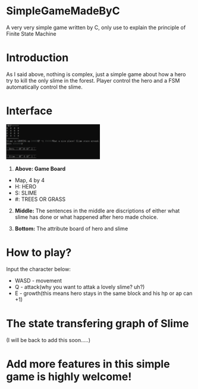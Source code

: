 # SimpleGameMadeByC
A very very simple game written by C, only use to explain the principle of Finite State Machine

# Introduction
As I said above, nothing is complex, just a simple game about how a hero try to kill the only slime in the forest.
Player control the hero and a FSM automatically control the slime.

# Interface
<img src="/img/interface.png" width="50%" height="50%">

1. **Above: Game Board**
  * Map, 4 by 4
  * H: HERO
  * S: SLIME
  * #: TREES OR GRASS

2. **Middle:** The sentences in the middle are discriptions of either what slime has done or what happened after hero made choice.

3. **Bottom:** The attribute board of hero and slime

# How to play?
Input the character below:
* WASD - movement
* Q - attack(why you want to attak a lovely slime? uh?)
* E - growth(this means hero stays in the same block and his hp or ap can +1)

# The state transfering graph of Slime
(I will be back to add this soon.....)

# Add more features in this simple game is highly welcome!

